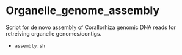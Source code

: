 # Organelle_genome_assembly

Script for de novo assembly of Corallorhiza genomic DNA reads for retreiving organelle genomes/contigs.

- `assembly.sh`